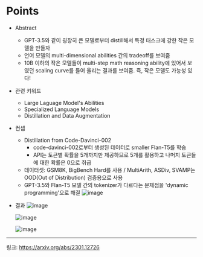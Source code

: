 # Points
- Abstract
  - GPT-3.5와 같이 굉장히 큰 모델로부터 distill해서 특정 태스크에 강한 작은 모델을 만들자
  - 언어 모델의 multi-dimensional abilities 간의 tradeoff를 보여줌
  - 10B 이하의 작은 모델들이 multi-step math reasoning ability에 있어서 보였던 scaling curve를 들어 올리는 결과를 보여줌. 즉, 작은 모델도 가능성 있다!
- 관련 키워드
  - Large Laguage Model's Abilities
  - Specialized Language Models
  - Distillation and Data Augmentation
- 컨셉
  - Distillation from Code-Davinci-002
    - code-davinci-002로부터 생성된 데이터로 smaller Flan-T5를 학습
    - API는 토큰별 확률을 5개까지만 제공하므로 5개를 활용하고 나머지 토큰들에 대한 확률은 0으로 취급
  - 데이터셋: GSM8K, BigBench Hard를 사용 / MultiArith, ASDiv, SVAMP는 OOD(Out of Distribution) 검증용으로 사용
  - GPT-3.5와 Flan-T5 모델 간의 tokenizer가 다르다는 문제점을 'dynamic programming'으로 해결
    ![image](https://github.com/chanmuzi/Papers/assets/101971295/6af96171-6baa-4ab4-a3c5-3d5183af91ab)

- 결과
  ![image](https://github.com/chanmuzi/Papers/assets/101971295/dde0e378-ac22-4a8a-83d7-0dd46eeaee4f)

  ![image](https://github.com/chanmuzi/Papers/assets/101971295/86b792fa-2967-4e9a-94c6-3bcb41c049d6)

  ![image](https://github.com/chanmuzi/Papers/assets/101971295/fca52408-4a37-48dc-831e-54740dc40c36)

---
링크: https://arxiv.org/abs/2301.12726
